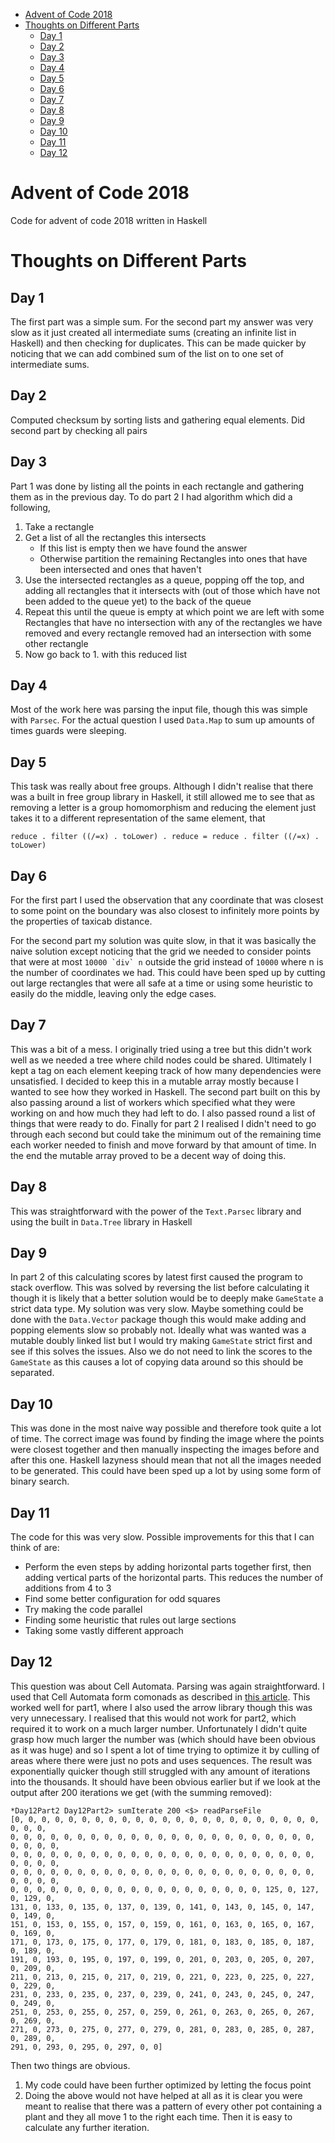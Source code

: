 -   [Advent of Code 2018](#markdown-header-advent-of-code-2018)
-   [Thoughts on Different Parts](#markdown-header-thoughts-on-different-parts)
    -   [Day 1](#markdown-header-day-1)
    -   [Day 2](#markdown-header-day-2)
    -   [Day 3](#markdown-header-day-3)
    -   [Day 4](#markdown-header-day-4)
    -   [Day 5](#markdown-header-day-5)
    -   [Day 6](#markdown-header-day-6)
    -   [Day 7](#markdown-header-day-7)
    -   [Day 8](#markdown-header-day-8)
    -   [Day 9](#markdown-header-day-9)
    -   [Day 10](#markdown-header-day-10)
    -   [Day 11](#markdown-header-day-11)
    -   [Day 12](#markdown-header-day-12)

Advent of Code 2018
===================

Code for advent of code 2018 written in Haskell

Thoughts on Different Parts
===========================

Day 1
-----

The first part was a simple sum. For the second part my answer was very
slow as it just created all intermediate sums (creating an infinite list
in Haskell) and then checking for duplicates. This can be made quicker
by noticing that we can add combined sum of the list on to one set of
intermediate sums.

Day 2
-----

Computed checksum by sorting lists and gathering equal elements. Did
second part by checking all pairs

Day 3
-----

Part 1 was done by listing all the points in each rectangle and
gathering them as in the previous day. To do part 2 I had algorithm
which did a following,

1.  Take a rectangle
2.  Get a list of all the rectangles this intersects
    -   If this list is empty then we have found the answer
    -   Otherwise partition the remaining Rectangles into ones that have
        been intersected and ones that haven't
3.  Use the intersected rectangles as a queue, popping off the top, and
    adding all rectangles that it intersects with (out of those which
    have not been added to the queue yet) to the back of the queue
4.  Repeat this until the queue is empty at which point we are left with
    some Rectangles that have no intersection with any of the rectangles
    we have removed and every rectangle removed had an intersection with
    some other rectangle
5.  Now go back to 1. with this reduced list

Day 4
-----

Most of the work here was parsing the input file, though this was simple
with `Parsec`. For the actual question I used `Data.Map` to sum up
amounts of times guards were sleeping.

Day 5
-----

This task was really about free groups. Although I didn't realise that
there was a built in free group library in Haskell, it still allowed me
to see that as removing a letter is a group homomorphism and reducing
the element just takes it to a different representation of the same
element, that

``` {.Haskell}
reduce . filter ((/=x) . toLower) . reduce = reduce . filter ((/=x) . toLower)
```

Day 6
-----

For the first part I used the observation that any coordinate that was
closest to some point on the boundary was also closest to infinitely
more points by the properties of taxicab distance.

For the second part my solution was quite slow, in that it was basically
the naive solution except noticing that the grid we needed to consider
points that were at most `` 10000 `div` n `` outside the grid instead of
`10000` where n is the number of coordinates we had. This could have
been sped up by cutting out large rectangles that were all safe at a
time or using some heuristic to easily do the middle, leaving only the
edge cases.

Day 7
-----

This was a bit of a mess. I originally tried using a tree but this
didn\'t work well as we needed a tree where child nodes could be shared.
Ultimately I kept a tag on each element keeping track of how many
dependencies were unsatisfied. I decided to keep this in a mutable array
mostly because I wanted to see how they worked in Haskell. The second
part built on this by also passing around a list of workers which
specified what they were working on and how much they had left to do. I
also passed round a list of things that were ready to do. Finally for
part 2 I realised I didn\'t need to go through each second but could
take the minimum out of the remaining time each worker needed to finish
and move forward by that amount of time. In the end the mutable array
proved to be a decent way of doing this.

Day 8
-----

This was straightforward with the power of the `Text.Parsec` library and
using the built in `Data.Tree` library in Haskell

Day 9
-----

In part 2 of this calculating scores by latest first caused the program
to stack overflow. This was solved by reversing the list before
calculating it though it is likely that a better solution would be to
deeply make `GameState` a strict data type. My solution was very slow.
Maybe something could be done with the `Data.Vector` package though this
would make adding and popping elements slow so probably not. Ideally
what was wanted was a mutable doubly linked list but I would try making
`GameState` strict first and see if this solves the issues. Also we do
not need to link the scores to the `GameState` as this causes a lot of
copying data around so this should be separated.

Day 10
------

This was done in the most naive way possible and therefore took quite a
lot of time. The correct image was found by finding the image where the
points were closest together and then manually inspecting the images
before and after this one. Haskell lazyness should mean that not all the
images needed to be generated. This could have been sped up a lot by
using some form of binary search.

Day 11
------

The code for this was very slow. Possible improvements for this that I
can think of are:

-   Perform the even steps by adding horizontal parts together first,
    then adding vertical parts of the horizontal parts. This reduces the
    number of additions from 4 to 3
-   Find some better configuration for odd squares
-   Try making the code parallel
-   Finding some heuristic that rules out large sections
-   Taking some vastly different approach

Day 12
------

This question was about Cell Automata. Parsing was again
straightforward. I used that Cell Automata form comonads as described in
[this
article](http://blog.sigfpe.com/2006/12/evaluating-cellular-automata-is.html).
This worked well for part1, where I also used the arrow library though
this was very unnecessary. I realised that this would not work for
part2, which required it to work on a much larger number. Unfortunately
I didn\'t quite grasp how much larger the number was (which should have
been obvious as it was huge) and so I spent a lot of time trying to
optimize it by culling of areas where there were just no pots and uses
sequences. The result was exponentially quicker though still struggled
with any amount of iterations into the thousands. It should have been
obvious earlier but if we look at the output after 200 iterations we get
(with the summing removed):

``` {.Haskell}
*Day12Part2 Day12Part2> sumIterate 200 <$> readParseFile
[0, 0, 0, 0, 0, 0, 0, 0, 0, 0, 0, 0, 0, 0, 0, 0, 0, 0, 0, 0, 0, 0, 0, 0, 0, 0,
0, 0, 0, 0, 0, 0, 0, 0, 0, 0, 0, 0, 0, 0, 0, 0, 0, 0, 0, 0, 0, 0, 0, 0, 0, 0, 0,
0, 0, 0, 0, 0, 0, 0, 0, 0, 0, 0, 0, 0, 0, 0, 0, 0, 0, 0, 0, 0, 0, 0, 0, 0, 0, 0,
0, 0, 0, 0, 0, 0, 0, 0, 0, 0, 0, 0, 0, 0, 0, 0, 0, 0, 0, 0, 0, 0, 0, 0, 0, 0, 0,
0, 0, 0, 0, 0, 0, 0, 0, 0, 0, 0, 0, 0, 0, 0, 0, 0, 0, 0, 125, 0, 127, 0, 129, 0,
131, 0, 133, 0, 135, 0, 137, 0, 139, 0, 141, 0, 143, 0, 145, 0, 147, 0, 149, 0,
151, 0, 153, 0, 155, 0, 157, 0, 159, 0, 161, 0, 163, 0, 165, 0, 167, 0, 169, 0,
171, 0, 173, 0, 175, 0, 177, 0, 179, 0, 181, 0, 183, 0, 185, 0, 187, 0, 189, 0,
191, 0, 193, 0, 195, 0, 197, 0, 199, 0, 201, 0, 203, 0, 205, 0, 207, 0, 209, 0,
211, 0, 213, 0, 215, 0, 217, 0, 219, 0, 221, 0, 223, 0, 225, 0, 227, 0, 229, 0,
231, 0, 233, 0, 235, 0, 237, 0, 239, 0, 241, 0, 243, 0, 245, 0, 247, 0, 249, 0,
251, 0, 253, 0, 255, 0, 257, 0, 259, 0, 261, 0, 263, 0, 265, 0, 267, 0, 269, 0,
271, 0, 273, 0, 275, 0, 277, 0, 279, 0, 281, 0, 283, 0, 285, 0, 287, 0, 289, 0,
291, 0, 293, 0, 295, 0, 297, 0, 0]
```

Then two things are obvious.

1.  My code could have been further optimized by letting the focus point
2.  Doing the above would not have helped at all as it is clear you were
    meant to realise that there was a pattern of every other pot
    containing a plant and they all move 1 to the right each time. Then
    it is easy to calculate any further iteration.

